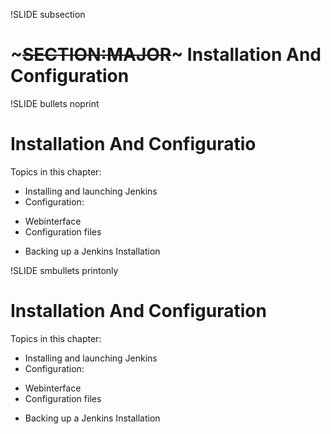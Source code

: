 !SLIDE subsection
# ~~~SECTION:MAJOR~~~ Installation And Configuration

!SLIDE bullets noprint
# Installation And Configuratio
Topics in this chapter:
* Installing and launching Jenkins
* Configuration:
 - Webinterface
 - Configuration files
* Backing up a Jenkins Installation

!SLIDE smbullets printonly
# Installation And Configuration
Topics in this chapter:
* Installing and launching Jenkins
* Configuration:
 - Webinterface
 - Configuration files
* Backing up a Jenkins Installation
